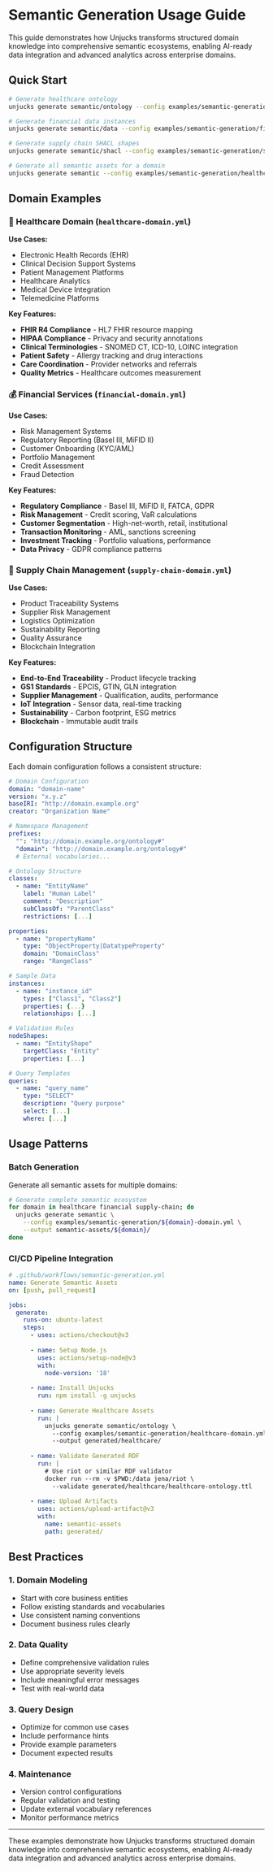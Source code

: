 # Semantic Generation Usage Guide

This guide demonstrates how Unjucks transforms structured domain knowledge into comprehensive semantic ecosystems, enabling AI-ready data integration and advanced analytics across enterprise domains.

## Quick Start

```bash
# Generate healthcare ontology
unjucks generate semantic/ontology --config examples/semantic-generation/healthcare-domain.yml

# Generate financial data instances  
unjucks generate semantic/data --config examples/semantic-generation/financial-domain.yml

# Generate supply chain SHACL shapes
unjucks generate semantic/shacl --config examples/semantic-generation/supply-chain-domain.yml

# Generate all semantic assets for a domain
unjucks generate semantic --config examples/semantic-generation/healthcare-domain.yml --all
```

## Domain Examples

### 🏥 Healthcare Domain (`healthcare-domain.yml`)

**Use Cases:**
- Electronic Health Records (EHR)
- Clinical Decision Support Systems
- Patient Management Platforms
- Healthcare Analytics
- Medical Device Integration
- Telemedicine Platforms

**Key Features:**
- **FHIR R4 Compliance** - HL7 FHIR resource mapping
- **HIPAA Compliance** - Privacy and security annotations
- **Clinical Terminologies** - SNOMED CT, ICD-10, LOINC integration
- **Patient Safety** - Allergy tracking and drug interactions
- **Care Coordination** - Provider networks and referrals
- **Quality Metrics** - Healthcare outcomes measurement

### 💰 Financial Services (`financial-domain.yml`)

**Use Cases:**
- Risk Management Systems
- Regulatory Reporting (Basel III, MiFID II)
- Customer Onboarding (KYC/AML)
- Portfolio Management
- Credit Assessment
- Fraud Detection

**Key Features:**
- **Regulatory Compliance** - Basel III, MiFID II, FATCA, GDPR
- **Risk Management** - Credit scoring, VaR calculations
- **Customer Segmentation** - High-net-worth, retail, institutional
- **Transaction Monitoring** - AML, sanctions screening
- **Investment Tracking** - Portfolio valuations, performance
- **Data Privacy** - GDPR compliance patterns

### 🚛 Supply Chain Management (`supply-chain-domain.yml`)

**Use Cases:**
- Product Traceability Systems
- Supplier Risk Management
- Logistics Optimization
- Sustainability Reporting
- Quality Assurance
- Blockchain Integration

**Key Features:**
- **End-to-End Traceability** - Product lifecycle tracking
- **GS1 Standards** - EPCIS, GTIN, GLN integration
- **Supplier Management** - Qualification, audits, performance
- **IoT Integration** - Sensor data, real-time tracking
- **Sustainability** - Carbon footprint, ESG metrics
- **Blockchain** - Immutable audit trails

## Configuration Structure

Each domain configuration follows a consistent structure:

```yaml
# Domain Configuration
domain: "domain-name"
version: "x.y.z"
baseIRI: "http://domain.example.org"
creator: "Organization Name"

# Namespace Management
prefixes:
  "": "http://domain.example.org/ontology#"
  "domain": "http://domain.example.org/ontology#"
  # External vocabularies...

# Ontology Structure
classes:
  - name: "EntityName"
    label: "Human Label"
    comment: "Description"
    subClassOf: "ParentClass"
    restrictions: [...]

properties:
  - name: "propertyName"
    type: "ObjectProperty|DatatypeProperty"
    domain: "DomainClass"
    range: "RangeClass"

# Sample Data
instances:
  - name: "instance_id"
    types: ["Class1", "Class2"]
    properties: {...}
    relationships: [...]

# Validation Rules
nodeShapes:
  - name: "EntityShape"
    targetClass: "Entity"
    properties: [...]

# Query Templates
queries:
  - name: "query_name"
    type: "SELECT"
    description: "Query purpose"
    select: [...]
    where: [...]
```

## Usage Patterns

### Batch Generation

Generate all semantic assets for multiple domains:

```bash
# Generate complete semantic ecosystem
for domain in healthcare financial supply-chain; do
  unjucks generate semantic \
    --config examples/semantic-generation/${domain}-domain.yml \
    --output semantic-assets/${domain}/
done
```

### CI/CD Pipeline Integration

```yaml
# .github/workflows/semantic-generation.yml
name: Generate Semantic Assets
on: [push, pull_request]

jobs:
  generate:
    runs-on: ubuntu-latest
    steps:
      - uses: actions/checkout@v3
      
      - name: Setup Node.js
        uses: actions/setup-node@v3
        with:
          node-version: '18'
          
      - name: Install Unjucks
        run: npm install -g unjucks
        
      - name: Generate Healthcare Assets
        run: |
          unjucks generate semantic/ontology \
            --config examples/semantic-generation/healthcare-domain.yml \
            --output generated/healthcare/
            
      - name: Validate Generated RDF
        run: |
          # Use riot or similar RDF validator
          docker run --rm -v $PWD:/data jena/riot \
            --validate generated/healthcare/healthcare-ontology.ttl
            
      - name: Upload Artifacts
        uses: actions/upload-artifact@v3
        with:
          name: semantic-assets
          path: generated/
```

## Best Practices

### 1. Domain Modeling
- Start with core business entities
- Follow existing standards and vocabularies
- Use consistent naming conventions
- Document business rules clearly

### 2. Data Quality
- Define comprehensive validation rules
- Use appropriate severity levels
- Include meaningful error messages
- Test with real-world data

### 3. Query Design
- Optimize for common use cases
- Include performance hints
- Provide example parameters
- Document expected results

### 4. Maintenance
- Version control configurations
- Regular validation and testing
- Update external vocabulary references
- Monitor performance metrics

---

These examples demonstrate how Unjucks transforms structured domain knowledge into comprehensive semantic ecosystems, enabling AI-ready data integration and advanced analytics across enterprise domains.